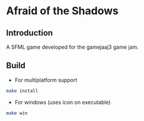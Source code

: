 # Afraid of the Shadows
## Introduction
A SFML game developed for the gamejaaj3 game jam.

## Build
- For multiplatform support
```bash
make install
```

- For windows (uses icon on executable)
```bash
make win
```